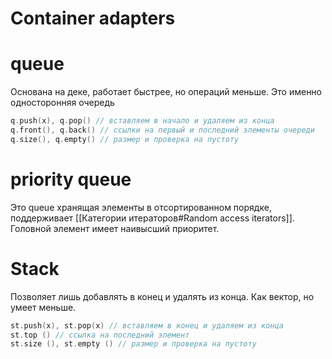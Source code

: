 # Container adapters
# queue
Основана на деке, работает быстрее,  но операций меньше. Это именно односторонняя очередь

```cpp
q.push(x), q.pop() // вставляем в начало и удаляем из конца 
q.front(), q.back() // ссылки на первый и последний элементы очереди 
q.size(), q.empty() // размер и проверка на пустоту
```

# priority queue
Это queue хранящая элементы в отсортированном порядке, поддерживает [[Категории итераторов#Random access iterators]]. Головной элемент имеет наивысший приоритет.



# Stack
Позволяет лишь добавлять в конец и удалять из конца. Как вектор, но умеет меньше.

```cpp
st.push(x), st.pop(x) // вставляем в конец и удаляем из конца 
st.top () // ссылка на последний элемент 
st.size (), st.empty () // размер и проверка на пустоту
```